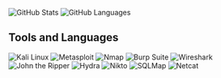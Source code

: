 <!--
**francescolonardo/francescolonardo** is a ✨ _special_ ✨ repository because its `README.md` (this file) appears on your GitHub profile.

Here are some ideas to get you started:

- 🔭 I’m currently working on ...
- 🌱 I’m currently learning ...
- 👯 I’m looking to collaborate on ...
- 🤔 I’m looking for help with ...
- 💬 Ask me about ...
- 📫 How to reach me: ...
- 😄 Pronouns: ...
- ⚡ Fun fact: ...
-->

![GitHub Stats](https://github-readme-stats.vercel.app/api?username=francescolonardo&show_icons=true&theme=chartreuse-dark&show=reviews,prs_merge&rank_icon=github)
![GitHub Languages](https://github-readme-stats.vercel.app/api/top-langs/?username=francescolonardo&show_icons=true&theme=chartreuse-dark&size_weight=0.5&count_weight=0.5&layout=compact&hide_progress=true)


## Tools and Languages

![Kali Linux](https://img.shields.io/badge/-Kali_Linux-5A5A5A?style=flat&logo=kali-linux&logoColor=white)
![Metasploit](https://img.shields.io/badge/-Metasploit-5A5A5A?style=flat&logo=metasploit&logoColor=white)
![Nmap](https://img.shields.io/badge/-Nmap-5A5A5A?style=flat&logo=nmap&logoColor=white)
![Burp Suite](https://img.shields.io/badge/-Burp_Suite-5A5A5A?style=flat&logo=burp-suite&logoColor=white)
![Wireshark](https://img.shields.io/badge/-Wireshark-5A5A5A?style=flat&logo=wireshark&logoColor=white)
![John the Ripper](https://img.shields.io/badge/-John_the_Ripper-5A5A5A?style=flat&logo=linux&logoColor=white)
![Hydra](https://img.shields.io/badge/-Hydra-5A5A5A?style=flat&logo=hydra&logoColor=white)
![Nikto](https://img.shields.io/badge/-Nikto-5A5A5A?style=flat&logo=nikto&logoColor=white)
![SQLMap](https://img.shields.io/badge/-SQLMap-5A5A5A?style=flat&logo=sql&logoColor=white)
![Netcat](https://img.shields.io/badge/-Netcat-5A5A5A?style=flat&logo=netcat&logoColor=white)
